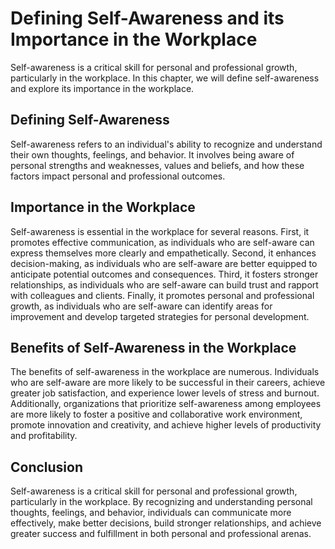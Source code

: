 Defining Self-Awareness and its Importance in the Workplace
========================================================================================================================

Self-awareness is a critical skill for personal and professional growth, particularly in the workplace. In this chapter, we will define self-awareness and explore its importance in the workplace.

Defining Self-Awareness
-----------------------

Self-awareness refers to an individual's ability to recognize and understand their own thoughts, feelings, and behavior. It involves being aware of personal strengths and weaknesses, values and beliefs, and how these factors impact personal and professional outcomes.

Importance in the Workplace
---------------------------

Self-awareness is essential in the workplace for several reasons. First, it promotes effective communication, as individuals who are self-aware can express themselves more clearly and empathetically. Second, it enhances decision-making, as individuals who are self-aware are better equipped to anticipate potential outcomes and consequences. Third, it fosters stronger relationships, as individuals who are self-aware can build trust and rapport with colleagues and clients. Finally, it promotes personal and professional growth, as individuals who are self-aware can identify areas for improvement and develop targeted strategies for personal development.

Benefits of Self-Awareness in the Workplace
-------------------------------------------

The benefits of self-awareness in the workplace are numerous. Individuals who are self-aware are more likely to be successful in their careers, achieve greater job satisfaction, and experience lower levels of stress and burnout. Additionally, organizations that prioritize self-awareness among employees are more likely to foster a positive and collaborative work environment, promote innovation and creativity, and achieve higher levels of productivity and profitability.

Conclusion
----------

Self-awareness is a critical skill for personal and professional growth, particularly in the workplace. By recognizing and understanding personal thoughts, feelings, and behavior, individuals can communicate more effectively, make better decisions, build stronger relationships, and achieve greater success and fulfillment in both personal and professional arenas.
